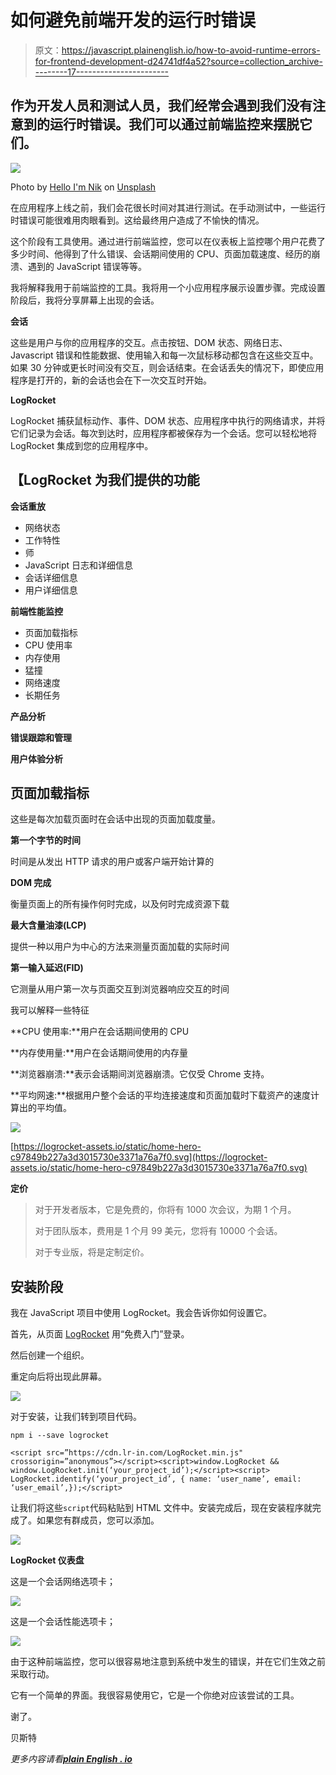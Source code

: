 # 如何避免前端开发的运行时错误

> 原文：<https://javascript.plainenglish.io/how-to-avoid-runtime-errors-for-frontend-development-d24741df4a52?source=collection_archive---------17----------------------->

## 作为开发人员和测试人员，我们经常会遇到我们没有注意到的运行时错误。我们可以通过前端监控来摆脱它们。

![](img/8fa7af9141594f8e099020d1d2b50727.png)

Photo by [Hello I'm Nik](https://unsplash.com/@helloimnik?utm_source=medium&utm_medium=referral) on [Unsplash](https://unsplash.com?utm_source=medium&utm_medium=referral)

在应用程序上线之前，我们会花很长时间对其进行测试。在手动测试中，一些运行时错误可能很难用肉眼看到。这给最终用户造成了不愉快的情况。

这个阶段有工具使用。通过进行前端监控，您可以在仪表板上监控哪个用户花费了多少时间、他得到了什么错误、会话期间使用的 CPU、页面加载速度、经历的崩溃、遇到的 JavaScript 错误等等。

我将解释我用于前端监控的工具。我将用一个小应用程序展示设置步骤。完成设置阶段后，我将分享屏幕上出现的会话。

**会话**

这些是用户与你的应用程序的交互。点击按钮、DOM 状态、网络日志、Javascript 错误和性能数据、使用输入和每一次鼠标移动都包含在这些交互中。如果 30 分钟或更长时间没有交互，则会话结束。在会话丢失的情况下，即使应用程序是打开的，新的会话也会在下一次交互时开始。

**LogRocket**

LogRocket 捕获鼠标动作、事件、DOM 状态、应用程序中执行的网络请求，并将它们记录为会话。每次到达时，应用程序都被保存为一个会话。您可以轻松地将 LogRocket 集成到您的应用程序中。

## 【LogRocket 为我们提供的功能

**会话重放**

*   网络状态
*   工作特性
*   师
*   JavaScript 日志和详细信息
*   会话详细信息
*   用户详细信息

**前端性能监控**

*   页面加载指标
*   CPU 使用率
*   内存使用
*   猛撞
*   网络速度
*   长期任务

**产品分析**

**错误跟踪和管理**

**用户体验分析**

## **页面加载指标**

这些是每次加载页面时在会话中出现的页面加载度量。

**第一个字节的时间**

时间是从发出 HTTP 请求的用户或客户端开始计算的

**DOM 完成**

衡量页面上的所有操作何时完成，以及何时完成资源下载

**最大含量油漆(LCP)**

提供一种以用户为中心的方法来测量页面加载的实际时间

**第一输入延迟(FID)**

它测量从用户第一次与页面交互到浏览器响应交互的时间

我可以解释一些特征

**CPU 使用率:**用户在会话期间使用的 CPU

**内存使用量:**用户在会话期间使用的内存量

**浏览器崩溃:**表示会话期间浏览器崩溃。它仅受 Chrome 支持。

**平均网速:**根据用户整个会话的平均连接速度和页面加载时下载资产的速度计算出的平均值。

![](img/1ef0009fccddfcd6d01309ddabd7de79.png)

[https://logrocket-assets.io/static/home-hero-c97849b227a3d3015730e3371a76a7f0.svg](https://logrocket-assets.io/static/home-hero-c97849b227a3d3015730e3371a76a7f0.svg)

**定价**

> 对于开发者版本，它是免费的，你将有 1000 次会议，为期 1 个月。
> 
> 对于团队版本，费用是 1 个月 99 美元，您将有 10000 个会话。
> 
> 对于专业版，将是定制定价。

## 安装阶段

我在 JavaScript 项目中使用 LogRocket。我会告诉你如何设置它。

首先，从页面 [LogRocket](https://logrocket.com/) 用“免费入门”登录。

然后创建一个组织。

重定向后将出现此屏幕。

![](img/6c75a68920493f149e204ab465124e7a.png)

对于安装，让我们转到项目代码。

`npm i --save logrocket`

```
<script src=”https://cdn.lr-in.com/LogRocket.min.js" crossorigin=”anonymous”></script><script>window.LogRocket && window.LogRocket.init(‘your_project_id’);</script><script> LogRocket.identify(‘your_project_id’, { name: ‘user_name’, email: ‘user_email’,});</script>
```

让我们将这些`script`代码粘贴到 HTML 文件中。安装完成后，现在安装程序就完成了。如果您有群成员，您可以添加。

![](img/d72e5a283177ee74a78218e165bc7764.png)

**LogRocket 仪表盘**

这是一个会话网络选项卡；

![](img/ecc8959482b1ddee81e1050a0b1cf60e.png)

这是一个会话性能选项卡；

![](img/b8885c103f603e714d1c9aa76f2efb35.png)

由于这种前端监控，您可以很容易地注意到系统中发生的错误，并在它们生效之前采取行动。

它有一个简单的界面。我很容易使用它，它是一个你绝对应该尝试的工具。

谢了。

贝斯特

*更多内容请看*[***plain English . io***](http://plainenglish.io/)